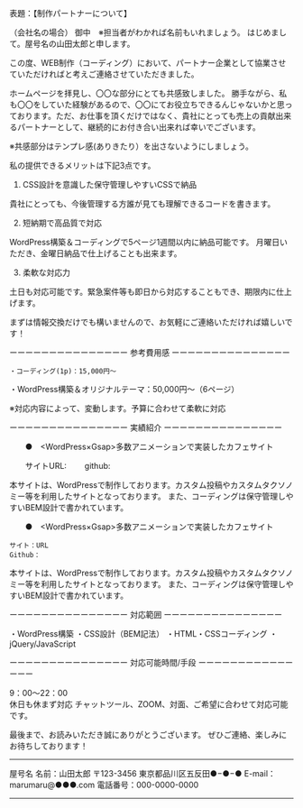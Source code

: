 表題：【制作パートナーについて】



（会社名の場合） 御中　※担当者がわかれば名前もいれましょう。
はじめまして。屋号名の山田太郎と申します。


この度、WEB制作（コーディング）において、パートナー企業として協業させていただければと考えご連絡させていただきました。


ホームページを拝見し、〇〇な部分にとても共感致しました。
勝手ながら、私も〇〇をしていた経験があるので、〇〇にてお役立ちできるんじゃないかと思っております。ただ、お仕事を頂くだけではなく、貴社にとっても売上の貢献出来るパートナーとして、継続的にお付き合い出来れば幸いでございます。


※共感部分はテンプレ感(ありきたり）を出さないようにしましょう。






私の提供できるメリットは下記3点です。


1. CSS設計を意識した保守管理しやすいCSSで納品


貴社にとっても、今後管理する方誰が見ても理解できるコードを書きます。




2.  短納期で高品質で対応


WordPress構築＆コーディングで5ページ1週間以内に納品可能です。
月曜日いただき、金曜日納品で仕上げることも出来ます。




3.  柔軟な対応力


土日も対応可能です。緊急案件等も即日から対応することもでき、期限内に仕上げます。


まずは情報交換だけでも構いませんので、お気軽にご連絡いただければ嬉しいです！




ーーーーーーーーーーーーーーー
参考費用感
ーーーーーーーーーーーーーーー


	・コーディング(1p)：15,000円～ 
・WordPress構築＆オリジナルテーマ：50,000円〜（6ページ）


※対応内容によって、変動します。予算に合わせて柔軟に対応    




ーーーーーーーーーーーーーーー
実績紹介
ーーーーーーーーーーーーーーー




　　●　<WordPress×Gsap>多数アニメーションで実装したカフェサイト

　　サイトURL:
　　github:




本サイトは、WordPressで制作しております。カスタム投稿やカスタムタクソノミー等を利用したサイトとなっております。
また、コーディングは保守管理しやすいBEM設計で書かれています。


　　●　<WordPress×Gsap>多数アニメーションで実装したカフェサイト




	サイト：URL
	Github：
本サイトは、WordPressで制作しております。カスタム投稿やカスタムタクソノミー等を利用したサイトとなっております。
また、コーディングは保守管理しやすいBEM設計で書かれています。




ーーーーーーーーーーーーーーー
対応範囲
ーーーーーーーーーーーーーーー


・WordPress構築
・CSS設計（BEM記法）
・HTML・CSSコーディング
・jQuery/JavaScript  




ーーーーーーーーーーーーーーー
対応可能時間/手段
ーーーーーーーーーーーーーーー       


9：00～22：00       
休日も休まず対応
チャットツール、ZOOM、対面、ご希望に合わせて対応可能です。


      




最後まで、お読みいただき誠にありがとうございます。
ぜひご連絡、楽しみにお待ちしております！




--------------------------------------------------     
 
屋号名
名前：山田太郎
〒123-3456  東京都品川区五反田●−●−●
E-mail：marumaru@●●●.com
電話番号：000-0000-0000


--------------------------------------------------

<!--
**moruten/moruten** is a ✨ _special_ ✨ repository because its `README.md` (this file) appears on your GitHub profile.

Here are some ideas to get you started:

- 🔭 I’m currently working on ...
- 🌱 I’m currently learning ...
- 👯 I’m looking to collaborate on ...
- 🤔 I’m looking for help with ...
- 💬 Ask me about ...
- 📫 How to reach me: ...
- 😄 Pronouns: ...
- ⚡ Fun fact: ...
-->
